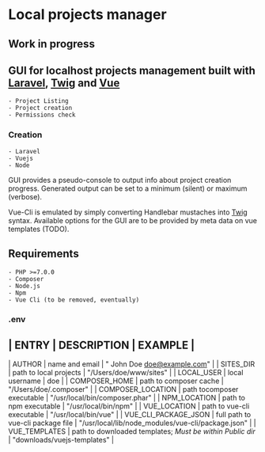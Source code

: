 # Local projects manager

## Work in progress

## GUI for localhost projects management built with [Laravel](https://laravel.com/), [Twig](https://twig.symfony.com/) and [Vue](https://vuejs.org/)

    - Project Listing
    - Project creation
    - Permissions check

### Creation

    - Laravel
    - Vuejs
    - Node

GUI provides a pseudo-console to output info about project creation progress.
Generated output can be set to a minimum (silent) or maximum (verbose).

Vue-Cli is emulated by simply converting Handlebar mustaches into [Twig](https://twig.symfony.com/) syntax.
Available options for the GUI are to be provided by meta data on vue templates (TODO).


## Requirements

    - PHP >=7.0.0
    - Composer
    - Node.js
    - Npm
    - Vue Cli (to be removed, eventually)

### .env

| ENTRY | DESCRIPTION | EXAMPLE |
---------------------------------
| AUTHOR | name and email | " John Doe <doe@example.com>" |
| SITES_DIR | path to local projects | "/Users/doe/www/sites" |
| LOCAL_USER | local username | doe |
| COMPOSER_HOME | path to composer cache | "/Users/doe/.composer" |
| COMPOSER_LOCATION | path tocomposer executable | "/usr/local/bin/composer.phar" |
| NPM_LOCATION | path to npm executable | "/usr/local/bin/npm" |
| VUE_LOCATION | path to vue-cli executable | "/usr/local/bin/vue" |
| VUE_CLI_PACKAGE_JSON | full path to vue-cli package file | "/usr/local/lib/node_modules/vue-cli/package.json" |
| VUE_TEMPLATES | path to downloaded templates; *Must be within Public dir* | "downloads/vuejs-templates" |
